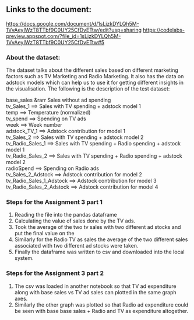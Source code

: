 ## Links to the document:
https://docs.google.com/document/d/1sLjzkDYLQh5M-1VvAeyIWzT8TTbf9C0UY25CfDvETtw/edit?usp=sharing
https://codelabs-preview.appspot.com/?file_id=1sLjzkDYLQh5M-1VvAeyIWzT8TTbf9C0UY25CfDvETtw#5

### About the dataset:
The dataset talks about the different sales based on different marketing factors such as TV Marketing and Radio Marketing. It also has the data on adstock models which can help us to use it for getting different insights in the visualisation. 
The following is the description of the test dataset:

base_sales &rarr Sales without ad spending </br>
tv_Sales_1 ==>  Sales with TV spending + adstock model 1 </br>
temp ==> Temperature (normalized) </br>
tv_spend ==> Spending on TV ads </br>
week ==> Week number </br>
adstock_TV_1 ==> Adstock contribution for model 1 </br>
tv_Sales_2 ==> Sales with TV spending + adstock model 2 </br>
tv_Radio_Sales_1 ==> Sales with TV spending + Radio spending + adstock model 1 </br>
tv_Radio_Sales_2 ==> Sales with TV spending + Radio spending + adstock model 2 </br>
radioSpend ==> Spending on Radio ads</br>
tv_Sales_2_Adstock ==> Adstock contribution for model 2</br>
tv_Radio_Sales_1_Adstock ==> Adstock contribution for model 3</br>
tv_Radio_Sales_2_Adstock ==> Adstock contribution for model 4</br>



### Steps for the Assignment 3 part 1
1. Reading the file into the pandas dataframe
2. Calculating the value of sales done by the TV ads.
3. Took the average of the two tv sales with two different ad stocks and put the final value on the 
4. Similarly for the Radio TV as sales the average of the two different sales associated with two different ad stocks were taken.
5. Finally the dataframe was written to csv and downloaded into the local system.
### Steps for the Assignment 3 part 2
1. The csv was loaded in another notebook so that TV ad expenditure along with base sales vs TV ad sales can plotted in the same graph axes.
2. Similarly the other graph was plotted so that Radio ad expenditure could be seen with base base sales + Radio and TV as expenditure altogether.
